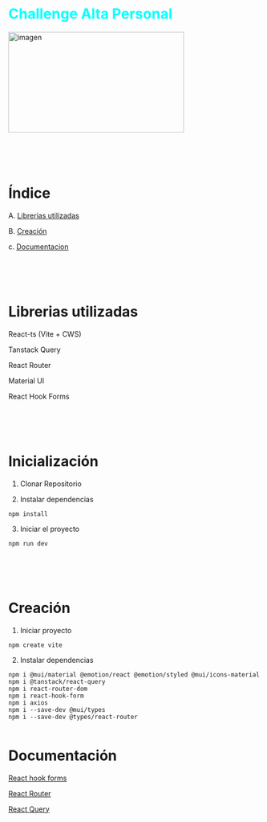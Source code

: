 <h1 style="color: Cyan">Challenge Alta Personal</h1> 
<img style="height:200px; width: 350px"  src="https://miro.medium.com/max/1024/1*Ukhx76VQ8E6JXEW7xfIzSA.png" alt="imagen" />

<br><br><br>

# Índice
A. [Librerias utilizadas](#librerias-utilizadas)

B. [Creación](#creación)

c. [Documentacion](#documentación)

<br><br><br>

# Librerias utilizadas
React-ts (Vite + CWS)

Tanstack Query

React Router

Material UI

React Hook Forms

<br><br><br>

# Inicialización

1. Clonar Repositorio

2. Instalar dependencias
```
npm install
```
3. Iniciar el proyecto
```
npm run dev
```

<br><br><br>

# Creación
1. Iniciar proyecto
```
npm create vite
```
2. Instalar dependencias
```
npm i @mui/material @emotion/react @emotion/styled @mui/icons-material
npm i @tanstack/react-query
npm i react-router-dom
npm i react-hook-form
npm i axios
npm i --save-dev @mui/types
npm i --save-dev @types/react-router 


```

# Documentación

[React hook forms](https://react-hook-form.com/)

[React Router](https://reactrouter.com/en/main)

[React Query](https://tanstack.com/query/latest)
